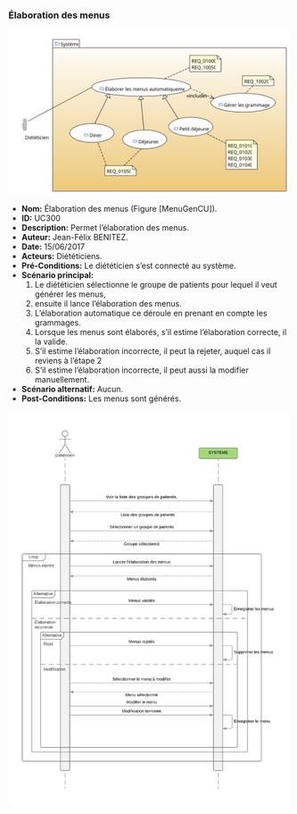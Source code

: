 ### Élaboration des menus

![Cas d’utilisation élaboration des menus](MenuGen.svg)

* **Nom:** Élaboration des menus (Figure \[MenuGenCU\]).
* **ID:** UC300
* **Description:** Permet l’élaboration des menus.
* **Auteur:** Jean-Félix BENITEZ.
* **Date:** 15/06/2017
* **Acteurs:** Diététiciens.
* **Pré-Conditions:** Le diététicien s’est connecté au système.
* **Scénario principal:**
    1.  Le diététicien sélectionne le groupe de patients pour lequel il
        veut générer les menus,  
    2.  ensuite il lance l’élaboration des menus.  
    3.  L’élaboration automatique ce déroule en prenant en compte les
        grammages.  
    4.  Lorsque les menus sont élaborés, s’il estime l’élaboration
        correcte, il la valide.  
    5.  S’il estime l’élaboration incorrecte, il peut la rejeter, auquel
        cas il reviens à l’étape 2 
    6.  S’il estime l’élaboration incorrecte, il peut aussi la modifier
        manuellement.  
* **Scénario alternatif:** Aucun.
* **Post-Conditions:** Les menus sont générés.

![Séquence élaboration des menus](../Sequence/ElaborationMenus.svg)
